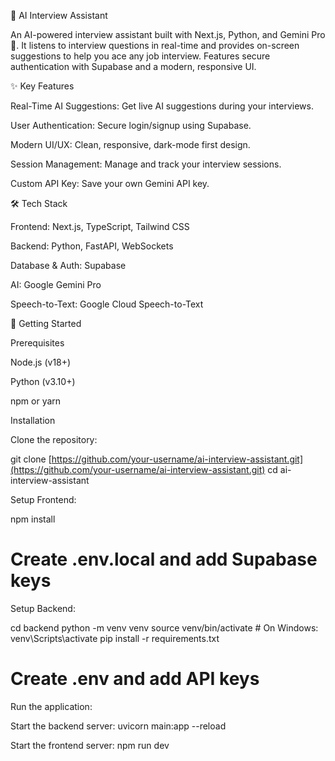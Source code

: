 🤖 AI Interview Assistant

An AI-powered interview assistant built with Next.js, Python, and Gemini Pro 🚀. It listens to interview questions in real-time and provides on-screen suggestions to help you ace any job interview. Features secure authentication with Supabase and a modern, responsive UI.

✨ Key Features

Real-Time AI Suggestions: Get live AI suggestions during your interviews.

User Authentication: Secure login/signup using Supabase.

Modern UI/UX: Clean, responsive, dark-mode first design.

Session Management: Manage and track your interview sessions.

Custom API Key: Save your own Gemini API key.

🛠️ Tech Stack

Frontend: Next.js, TypeScript, Tailwind CSS

Backend: Python, FastAPI, WebSockets

Database & Auth: Supabase

AI: Google Gemini Pro

Speech-to-Text: Google Cloud Speech-to-Text

🚀 Getting Started

Prerequisites

Node.js (v18+)

Python (v3.10+)

npm or yarn

Installation

Clone the repository:

git clone [https://github.com/your-username/ai-interview-assistant.git](https://github.com/your-username/ai-interview-assistant.git)
cd ai-interview-assistant


Setup Frontend:

npm install
# Create .env.local and add Supabase keys


Setup Backend:

cd backend
python -m venv venv
source venv/bin/activate  # On Windows: venv\Scripts\activate
pip install -r requirements.txt
# Create .env and add API keys


Run the application:

Start the backend server: uvicorn main:app --reload

Start the frontend server: npm run dev